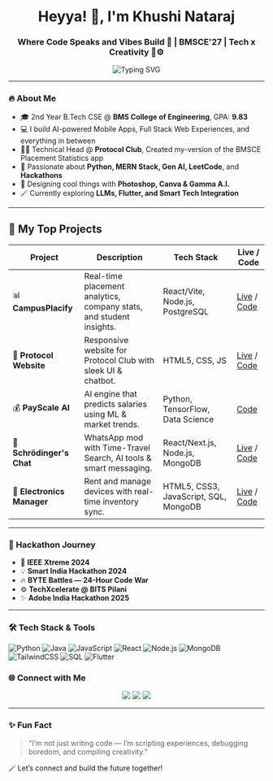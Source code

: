 <h1 align="center">Heyya! 👋, I'm Khushi Nataraj</h1>
<h3 align="center">Where Code Speaks and Vibes Build 💫 | BMSCE'27 | Tech x Creativity 🎨⚙️</h3>

<p align="center">
  <img src="https://readme-typing-svg.herokuapp.com?font=Fira+Code&duration=2000&pause=1000&color=F75C7E&center=true&vCenter=true&width=435&lines=Full+Stack+Dev+%F0%9F%92%BB;AI+Explorer+%F0%9F%A7%BD;Tech+Organizer+%F0%9F%8C%90;Problem+Solver+on+LeetCode+%F0%9F%A7%91%E2%80%8D%F0%9F%92%BB;Club+Leader+%E2%9C%A8+Design+Lover+%F0%9F%8E%A8" alt="Typing SVG" />
</p>

---

### 🔥 About Me

- 🎓 2nd Year B.Tech CSE @ **BMS College of Engineering**, GPA: **9.83**
- 💻 I build AI-powered Mobile Apps, Full Stack Web Experiences, and everything in between
- 👩‍💻 Technical Head @ **Protocol Club**, Created my-version of the BMSCE Placement Statistics app
- 🧠 Passionate about **Python, MERN Stack, Gen AI, LeetCode**, and **Hackathons**
- 🌈 Designing cool things with **Photoshop, Canva & Gamma A.I.**
- 🪄 Currently exploring **LLMs, Flutter, and Smart Tech Integration**

---

## 🚀 My Top Projects

| Project | Description | Tech Stack | Live / Code |
|--------|-------------|------------|-------------|
| 📊 **CampusPlacify** | Real-time placement analytics, company stats, and student insights. | React/Vite, Node.js, PostgreSQL | [Live](https://must-not-be-namedd.github.io/MyBMSPlacementTracker/) / [Code](https://github.com/must-not-be-namedd/MyBMSPlacementTracker) |
| 🧠 **Protocol Website** | Responsive website for Protocol Club with sleek UI & chatbot. | HTML5, CSS, JS | [Live](https://must-not-be-namedd.github.io/proto_website/) / [Code](https://github.com/must-not-be-namedd/proto_website) |
| 💰 **PayScale AI** | AI engine that predicts salaries using ML & market trends. | Python, TensorFlow, Data Science | [Code](https://github.com/must-not-be-namedd/ml_SalaryPrediction) |
| 💬 **Schrödinger's Chat** | WhatsApp mod with Time-Travel Search, AI tools & smart messaging. | React/Next.js, Node.js, MongoDB | [Live](https://schrodingerschat.netlify.app/) / [Code](https://github.com/must-not-be-namedd/message-mingle-magic) |
| 💼 **Electronics Manager** | Rent and manage devices with real-time inventory sync. | HTML5, CSS3, JavaScript, SQL, MongoDB | [Live](https://must-not-be-namedd.github.io/FULL_STACK/) / [Code](https://github.com/must-not-be-namedd/FULL_STACK) |

---

### 💼 Hackathon Journey

- 🧠 **IEEE Xtreme 2024**
- 💡 **Smart India Hackathon 2024**
- 🔥 **BYTE Battles — 24-Hour Code War**
- ⚙️ **TechXcelerate @ BITS Pilani**
- ✨ **Adobe India Hackathon 2025**

---

### 🛠️ Tech Stack & Tools

![Python](https://img.shields.io/badge/Python-3670A0?style=for-the-badge&logo=python&logoColor=ffdd54)
![Java](https://img.shields.io/badge/Java-%23ED8B00.svg?style=for-the-badge&logo=java&logoColor=white)
![JavaScript](https://img.shields.io/badge/JavaScript-F7DF1E.svg?style=for-the-badge&logo=javascript&logoColor=black)
![React](https://img.shields.io/badge/React-61DAFB?style=for-the-badge&logo=react&logoColor=black)
![Node.js](https://img.shields.io/badge/Node.js-339933?style=for-the-badge&logo=nodedotjs&logoColor=white)
![MongoDB](https://img.shields.io/badge/MongoDB-4EA94B.svg?style=for-the-badge&logo=mongodb&logoColor=white)
![TailwindCSS](https://img.shields.io/badge/TailwindCSS-06B6D4?style=for-the-badge&logo=tailwindcss&logoColor=white)
![SQL](https://img.shields.io/badge/SQL-4479A1?style=for-the-badge&logo=mysql&logoColor=white)
![Flutter](https://img.shields.io/badge/Flutter-02569B?style=for-the-badge&logo=flutter&logoColor=white)



### 🌐 Connect with Me

<p align="center">
  <a href="mailto:khushinataraj28@gmail.com"><img src="https://img.shields.io/badge/Gmail-D14836?style=flat-square&logo=gmail&logoColor=white"/></a>
  <a href="https://www.linkedin.com/in/khushi-nataraj-28npk12/"><img src="https://img.shields.io/badge/LinkedIn-%230077B5.svg?style=flat-square&logo=linkedin&logoColor=white"/></a>
  <a href="https://github.com/KhushiNataraj"><img src="https://img.shields.io/badge/GitHub-181717?style=flat-square&logo=github&logoColor=white"/></a>
</p>

---

### ✨ Fun Fact

> "I’m not just writing code — I’m scripting experiences, debugging boredom, and compiling creativity."

🪄 Let’s connect and build the future together!



